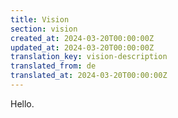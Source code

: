 ```yaml
---
title: Vision
section: vision
created_at: 2024-03-20T00:00:00Z
updated_at: 2024-03-20T00:00:00Z
translation_key: vision-description
translated_from: de
translated_at: 2024-03-20T00:00:00Z
---
```


Hello.
